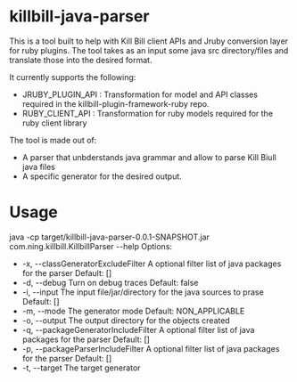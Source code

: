 killbill-java-parser
====================

This is a tool built to help with Kill Bill client APIs and Jruby conversion layer for ruby plugins.
The tool takes as an input some java src directory/files and translate those into the desired format.

It currently supports the following:
* JRUBY_PLUGIN_API : Transformation for model and API classes required in the killbill-plugin-framework-ruby repo.
* RUBY_CLIENT_API : Transformation for ruby models required for the ruby client library

The tool is made out of:
* A parser that unbderstands java grammar and allow to parse Kill Biull java files
* A specific generator for the desired output.

Usage
=====

java -cp target/killbill-java-parser-0.0.1-SNAPSHOT.jar com.ning.killbill.KillbillParser --help
  Options:
  *  -x, --classGeneratorExcludeFilter
       A optional filter list of java packages for the parser
       Default: []
  *  -d, --debug
       Turn on debug traces
       Default: false
  * -i, --input
       The input file/jar/directory for the java sources to prase
       Default: []
  *  -m, --mode
       The generator mode
       Default: NON_APPLICABLE
  * -o, --output
       The output directory for the objects created
  *  -q, --packageGeneratorIncludeFilter
       A optional filter list of java packages for the parser
       Default: []
  *  -p, --packageParserIncludeFilter
       A optional filter list of java packages for the parser
       Default: []
  * -t, --target
       The target generator

